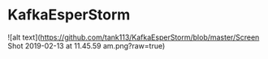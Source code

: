 # KafkaEsperStorm

![alt text](https://github.com/tank113/KafkaEsperStorm/blob/master/Screen Shot 2019-02-13 at 11.45.59 am.png?raw=true)
